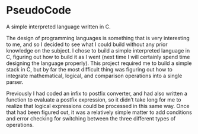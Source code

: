 PseudoCode
==========

A simple interpreted language written in C.

The design of programming languages is something that is very interesting to me, and so I decided to see what I could build without any prior knowledge on the subject. I chose to build a simple interpreted language in C, figuring out how to build it as I went (next time I will certainly spend time designing the language properly). This project required me to build a simple stack in C, but by far the most difficult thing was figuring out how to integrate mathematical, logical, and comparison operations into a single parser. 

Previously I had coded an infix to postfix converter, and had also written a function to evaluate a postfix expression, so it didn’t take long for me to realize that logical expressions could be processed in this same way. Once that had been figured out, it was a relatively simple matter to add conditions and error checking for switching between the three different types of operations.
